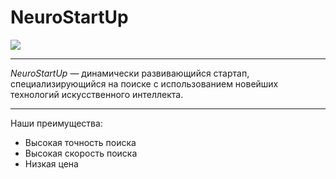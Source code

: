 # NeuroStartUp
![](https://netology-code.github.io/git-homeworks/introduction/assets/logo.png)

---

*NeuroStartUp* — динамически развивающийся стартап, специализирующийся на поиске с использованием новейших технологий искусственного интеллекта.

---

Наши преимущества:


* Высокая точность поиска
* Высокая скорость поиска
* Низкая цена

